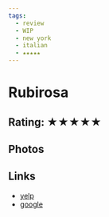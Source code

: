 ```yaml
---
tags:
  - review
  - WIP
  - new york
  - italian
  - ★★★★★
---
```


# Rubirosa

## Rating: ★★★★★

## Photos

## Links

- [yelp]()
- [google]()